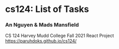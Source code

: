 # cs124: List of Tasks
### An Nguyen & Mads Mansfield
CS 124 Harvey Mudd College Fall 2021 React Project
https://paruhdoks.github.io/cs124/
